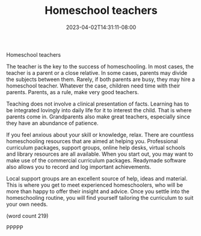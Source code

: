 ﻿---
title: "Homeschool teachers"
date: 2023-04-02T14:31:11-08:00
description: "Home Schooling Tips for Web Success"
featured_image: "/images/Home Schooling.jpg"
tags: ["Home Schooling"]
---

Homeschool teachers

The teacher is the key to the success of homeschooling. In most
cases, the teacher is a parent or a close relative. In some cases, 
parents may divide the subjects between them. Rarely, if both 
parents are busy, they may hire a homeschool teacher. Whatever the 
case, children need time with their parents. Parents, as a rule, 
make very good teachers.

Teaching does not involve a clinical presentation of facts. 
Learning has to be integrated lovingly into daily life for it to 
interest the child. That is where parents come in. Grandparents 
also make great teachers, especially since they have an abundance 
of patience. 

If you feel anxious about your skill or knowledge, relax. There 
are countless homeschooling resources that are aimed at helping 
you. Professional curriculum packages, support groups, online help 
desks, virtual schools and library resources are all available. 
When you start out, you may want to make use of the commercial 
curriculum packages. Readymade software also allows you to record 
and log important achievements.

Local support groups are an excellent source of help, ideas and 
material. This is where you get to meet experienced homeschoolers, 
who will be more than happy to offer their insight and advice. 
Once you settle into the homeschooling routine, you will find 
yourself tailoring the curriculum to suit your own needs. 


(word count 219)

PPPPP
